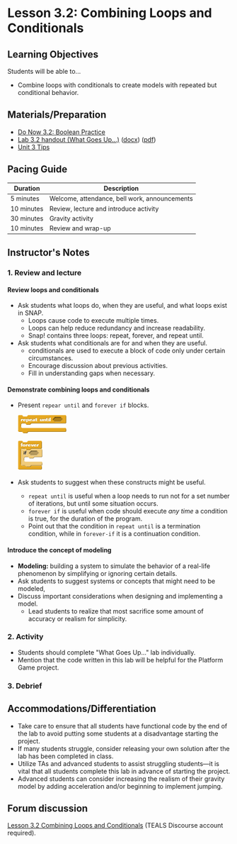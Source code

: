 # Lesson 3.2: Combining Loops and Conditionals

## Learning Objectives

Students will be able to...

* Combine loops with conditionals to create models with repeated but conditional behavior.

## Materials/Preparation

* [Do Now 3.2: Boolean Practice](do_now_32.md)
* [Lab 3.2 handout (What Goes Up...)](lab_32.md) ([docx](https://github.com/TEALSK12/introduction-to-computer-science/raw/master/Unit%203%20Word/Lab%203.2%20What%20Goes%20Up.docx)) ([pdf](https://github.com/TEALSK12/introduction-to-computer-science/raw/master/Unit%203%20PDF/Lab%203.2%20What%20Goes%20Up.pdf))
* [Unit 3 Tips](unit_3_tips.md)

## Pacing Guide

| Duration   | Description                                   |
| ---------- | --------------------------------------------- |
| 5 minutes  | Welcome, attendance, bell work, announcements |
| 10 minutes | Review, lecture and introduce activity        |
| 30 minutes | Gravity activity                              |
| 10 minutes | Review and wrap-up                            |

## Instructor's Notes

### 1.  Review and lecture

#### Review loops and conditionals

* Ask students what loops do, when they are useful, and what loops exist in SNAP.
  * Loops cause code to execute multiple times.
  * Loops can help reduce redundancy and increase readability.
  * Snap! contains three loops: repeat, forever, and repeat until.
* Ask students what conditionals are for and when they are useful.
  * conditionals are used to execute a block of code only under certain circumstances.
  * Encourage discussion about previous activities.
  * Fill in understanding gaps when necessary.

#### Demonstrate combining loops and conditionals

* Present `repear until` and `forever if` blocks.

  ![Repeat Until Block](repeat%20until.png)
  
  ![Forever Block](foreverIf.png)

* Ask students to suggest when these constructs might be useful.
  * `repeat until` is useful when a loop needs to run not for a set number of iterations, but until some situation occurs.
  * `forever if` is useful when code should execute _any time_ a condition is true, for the duration of the program.
  * Point out that the condition in `repeat until` is a termination condition, while in `forever-if` it is a continuation condition.

#### Introduce the concept of modeling

* **Modeling:** building a system to simulate the behavior of a real-life phenomenon by simplifying or ignoring certain details.
* Ask students to suggest systems or concepts that might need to be modeled,
* Discuss important considerations when designing and implementing a model.
  * Lead students to realize that most sacrifice some amount of accuracy or realism for simplicity.

### 2.  Activity

* Students should complete "What Goes Up..." lab individually.
* Mention that the code written in this lab will be helpful for the Platform Game project.

### 3.  Debrief

## Accommodations/Differentiation

* Take care to ensure that all students have functional code by the end of the lab to avoid putting some students at a disadvantage starting the project.
* If many students struggle, consider releasing your own solution after the lab has been completed in class.
* Utilize TAs and advanced students to assist struggling students—it is vital that all students complete this lab in advance of starting the project.
* Advanced students can consider increasing the realism of their gravity model by adding acceleration and/or beginning to implement jumping.

## Forum discussion

[Lesson 3.2 Combining Loops and Conditionals](https://forums.tealsk12.org/c/intro-unit-3-variables-and-customization/lesson-3-2-abstraction-and-generalization/143)
 (TEALS Discourse account required).
